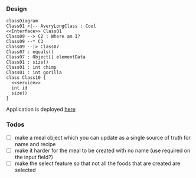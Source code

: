 ### Design

```mermaid
classDiagram
Class01 <|-- AveryLongClass : Cool
<<Interface>> Class01
Class09 --> C2 : Where am I?
Class09 --* C3
Class09 --|> Class07
Class07 : equals()
Class07 : Object[] elementData
Class01 : size()
Class01 : int chimp
Class01 : int gorilla
class Class10 {
  <<service>>
  int id
  size()
}
```

Application is deployed [here](http://sofiadiet3-20221011000506-hostingbucket-dev.s3-website.eu-west-2.amazonaws.com) 

### Todos

- [ ] make a meal object which you can update as a single source of truth for name and recipe
- [ ] make it harder for the meal to be created with no name (use required on the input field?)
- [ ] make the select feature so that not all the foods that are created are selected
